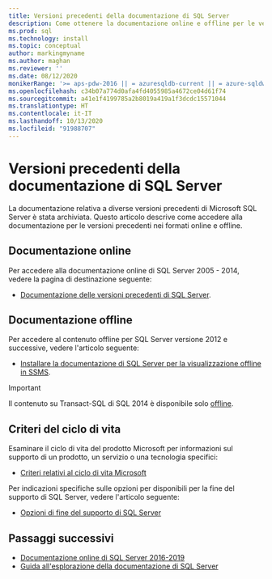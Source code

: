 ```yaml
---
title: Versioni precedenti della documentazione di SQL Server
description: Come ottenere la documentazione online e offline per le versioni precedenti di SQL Server, tra cui 2005, 2008, 2012 e 2014.
ms.prod: sql
ms.technology: install
ms.topic: conceptual
author: markingmyname
ms.author: maghan
ms.reviewer: ''
ms.date: 08/12/2020
monikerRange: '>= aps-pdw-2016 || = azuresqldb-current || = azure-sqldw-latest || >= sql-server-2016 || >= sql-server-linux-2017 || = sqlallproducts-allversions'
ms.openlocfilehash: c34b07a774d0afa4fd4055985a4672ce04d61f74
ms.sourcegitcommit: a41e1f4199785a2b8019a419a1f3dcdc15571044
ms.translationtype: HT
ms.contentlocale: it-IT
ms.lasthandoff: 10/13/2020
ms.locfileid: "91988707"
---
```

# <a name="previous-versions-of-sql-server-documentation"></a>Versioni precedenti della documentazione di SQL Server

La documentazione relativa a diverse versioni precedenti di Microsoft SQL Server è stata archiviata. Questo articolo descrive come accedere alla documentazione per le versioni precedenti nei formati online e offline.

## <a name="online-documentation"></a>Documentazione online

Per accedere alla documentazione online di SQL Server 2005 - 2014, vedere la pagina di destinazione seguente:

- [Documentazione delle versioni precedenti di SQL Server](/previous-versions/sql/).

## <a name="offline-documentation"></a>Documentazione offline

Per accedere al contenuto offline per SQL Server versione 2012 e successive, vedere l'articolo seguente:

- [Installare la documentazione di SQL Server per la visualizzazione offline in SSMS](sql-server-offline-documentation.md).

> [!IMPORTANT]
> Il contenuto su Transact-SQL di SQL 2014 è disponibile solo [offline](../sql-server/sql-server-offline-documentation.md#sql-server-2014-offline-content).

## <a name="lifecycle-policy"></a>Criteri del ciclo di vita

Esaminare il ciclo di vita del prodotto Microsoft per informazioni sul supporto di un prodotto, un servizio o una tecnologia specifici:

- [Criteri relativi al ciclo di vita Microsoft](https://support.microsoft.com/lifecycle/selectindex)

Per indicazioni specifiche sulle opzioni per disponibili per la fine del supporto di SQL Server, vedere l'articolo seguente:

- [Opzioni di fine del supporto di SQL Server](../sql-server/end-of-support/sql-server-end-of-life-overview.md)

## <a name="next-steps"></a>Passaggi successivi

- [Documentazione online di SQL Server 2016-2019](../sql-server/index.yml)
- [Guida all'esplorazione della documentazione di SQL Server](../sql-server/sql-docs-navigation-guide.md)